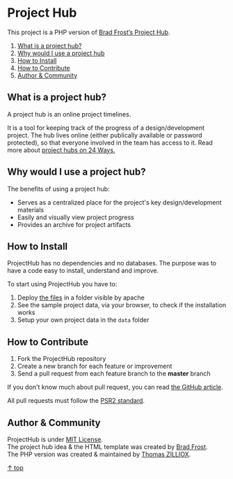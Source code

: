 Project Hub
================

This project is a PHP version of [Brad Frost’s Project Hub](https://github.com/bradfrost/project-hub).



1. [What is a project hub?](#what-is-a-project-hub)
2. [Why would I use a project hub](#why-would-i-use-a-project-hub)
3. [How to Install](#how-to-install)
4. [How to Contribute](#how-to-contribute)
5. [Author & Community](#author--community)



What is a project hub?
--------

A project hub is an online project timelines.

It is a tool for keeping track of the progress of a design/development project.
The hub lives online (either publically available or password protected), so that everyone involved in the team has access to it.
Read more about [project hubs on 24 Ways.](http://24ways.org/2013/project-hubs/)



Why would I use a project hub?
--------

The benefits of using a project hub:

- Serves as a centralized place for the project's key design/development materials
- Easily and visually view project progress
- Provides an archive for project artifacts



How to Install
--------

ProjectHub has no dependencies and no databases. The purpose was to have a code easy to install, understand and improve.

To start using ProjectHub you have to:

1. Deploy [the files](https://github.com/tzi/ProjectHub/archive/v1.0.0.zip) in a folder visible by apache
2. See the sample project data, via your browser, to check if the installation works 
3. Setup your own project data in the `data` folder 



How to Contribute
--------

1. Fork the ProjectHub repository
2. Create a new branch for each feature or improvement
3. Send a pull request from each feature branch to the **master** branch

If you don't know much about pull request, you can read [the GitHub article](https://help.github.com/articles/using-pull-requests).

All pull requests must follow the [PSR2 standard](https://github.com/php-fig/fig-standards/blob/master/accepted/PSR-2-coding-style-guide.md).



Author & Community
--------

ProjectHub is under [MIT License](http://opensource.org/licenses/MIT).  
The project hub idea & the HTML template was created by [Brad Frost](http://bradfrostweb.com/).  
The PHP version was created & maintained by [Thomas ZILLIOX](http://tzi.fr).

[&uarr; top](#readme)